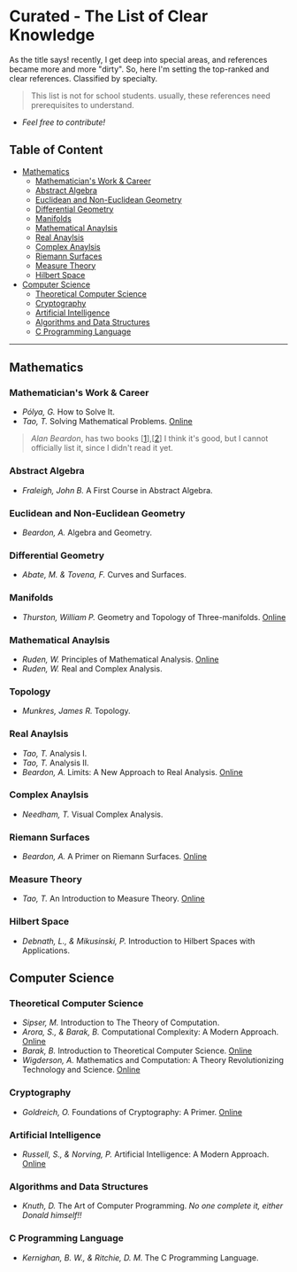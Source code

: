# Curated - The List of Clear Knowledge
As the title says! recently, I get deep into special areas, and references became more and more "dirty". So, here I'm setting the top-ranked and clear references. Classified by specialty.

> This list is not for school students. usually, these references need prerequisites to understand.

- *Feel free to contribute!*

## Table of Content
- [Mathematics](#mathematics)
    - [Mathematician's Work & Career](#mathematicians-work--career)
    - [Abstract Algebra](#abstract-algebra)
    - [Euclidean and Non-Euclidean Geometry](#Euclidean-and-Non-Euclidean-Geometry)
    - [Differential Geometry](#Differential-Geometry)
    - [Manifolds](#Manifolds)
    - [Mathematical Anaylsis](#mathematical-anaylsis)
    - [Real Anaylsis](#real-anaylsis)
    - [Complex Anaylsis](#complex-anaylsis)
    - [Riemann Surfaces](#Riemann-surfaces)
    - [Measure Theory](#Measure-Theory)
    - [Hilbert Space](#hilbert-space)
- [Computer Science](#computer-science)
    - [Theoretical Computer Science](#theoretical-computer-science)
    - [Cryptography](#cryptography)
    - [Artificial Intelligence](#artificial-intelligence)
    - [Algorithms and Data Structures](#Algorithms-and-Data-Structures)
    - [C Programming Language](#C-programming-language)


---

## Mathematics
### Mathematician's Work & Career
- *Pólya, G.* How to Solve It.
- *Tao, T.* Solving Mathematical Problems. [Online](https://terrytao.wordpress.com/books/solving-mathematical-problems/)
> *Alan Beardon*, has two books [[1](http://services.cambridge.org/us/academic/subjects/mathematics/recreational-mathematics/creative-mathematics-gateway-research?site_view=desktop)],[[2](https://www.cambridge.org/core/books/mathematical-explorations/F926A2DFE3FEC8B34542EC598C8D7DE3)] I think it's good, but I cannot officially list it, since I didn't read it yet.

### Abstract Algebra
- *Fraleigh, John B.* A First Course in Abstract Algebra.

### Euclidean and Non-Euclidean Geometry
- *Beardon, A.* Algebra and Geometry.

### Differential Geometry
- *Abate, M. &amp; Tovena, F.* Curves and Surfaces.

### Manifolds
- *Thurston, William P.*  Geometry and Topology of Three-manifolds. [Online](http://library.msri.org/books/gt3m/)

### Mathematical Anaylsis
- *Ruden, W.* Principles of Mathematical Analysis. [Online](https://web.math.ucsb.edu/~agboola/teaching/2021/winter/122A/rudin.pdf)
- *Ruden, W.* Real and Complex Analysis.

### Topology
- *Munkres, James R.* Topology.

### Real Anaylsis
- *Tao, T.* Analysis I.
- *Tao, T.* Analysis II.
- *Beardon, A.* Limits: A New Approach to Real Analysis. [Online](https://link.springer.com/book/10.1007/978-1-4612-0697-2)

### Complex Anaylsis
- *Needham, T.* Visual Complex Analysis. 

### Riemann Surfaces 
- *Beardon, A.*  A Primer on Riemann Surfaces. [Online](https://archive.org/details/primeronriemanns0000bear)

### Measure Theory
- *Tao, T.* An Introduction to Measure Theory. [Online](https://terrytao.wordpress.com/books/an-introduction-to-measure-theory/)

### Hilbert Space
- *Debnath, L., &amp; Mikusinski, P.* Introduction to Hilbert Spaces with Applications. 


## Computer Science

### Theoretical Computer Science
- *Sipser, M.* Introduction to The Theory of Computation.
- *Arora, S., &amp; Barak, B.* Computational Complexity: A Modern Approach. [Online](http://theory.cs.princeton.edu/complexity/)
- *Barak, B.* Introduction to Theoretical Computer Science. [Online](https://introtcs.org)
- *Wigderson, A.* Mathematics and Computation: A Theory Revolutionizing Technology and Science. [Online](https://www.math.ias.edu/avi/book)

### Cryptography
- *Goldreich, O.* Foundations of Cryptography: A Primer. [Online](https://www.wisdom.weizmann.ac.il/~oded/foc-sur04.html)


### Artificial Intelligence
- *Russell, S., &amp; Norving, P.* Artificial Intelligence: A Modern Approach. [Online](http://aima.cs.berkeley.edu/)

### Algorithms and Data Structures
- *Knuth, D.* The Art of Computer Programming. *No one complete it, either Donald himself!!*

### C Programming Language
- *Kernighan, B. W., &amp; Ritchie, D. M.* The C Programming Language.

